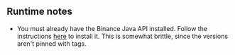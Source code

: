 ## Runtime notes

- You must already have the Binance Java API installed. Follow the
  instructions [here](https://github.com/binance-exchange/binance-java-api#installation)
  to install it. This is somewhat brittle, since the versions aren't pinned with tags.